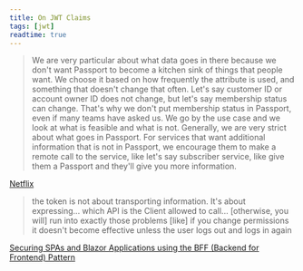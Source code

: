 ```yaml
---
title: On JWT Claims
tags: [jwt]
readtime: true
---
```


> We are very particular about what data goes in there because we don't want Passport to become a kitchen sink of things that people want. We choose it based on how frequently the attribute is used, and something that doesn't change that often. Let's say customer ID or account owner ID does not change, but let's say membership status can change. That's why we don't put membership status in Passport, even if many teams have asked us. We go by the use case and we look at what is feasible and what is not. Generally, we are very strict about what goes in Passport. For services that want additional information that is not in Passport, we encourage them to make a remote call to the service, like let's say subscriber service, like give them a Passport and they'll give you more information.

[Netflix](https://www.infoq.com/presentations/netflix-user-identity/)

> the token is not about transporting information. It's about expressing... which API is the Client allowed to call... [otherwise, you will] run into exactly those problems [like] if you change permissions it doesn't become effective unless the user logs out and logs in again

[Securing SPAs and Blazor Applications using the BFF (Backend for Frontend) Pattern](https://www.youtube.com/watch?v=DdNssiaIY_Q&t=4982s)
